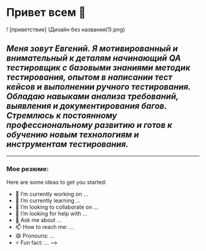 # Привет всем 👋

! [приветствие] (Дизайн без названия(1).png)







## ***Меня зовут Евгений. Я мотивированный и внимательный к деталям начинающий QA тестировщик с базовыми знаниями методик тестирования, опытом в написании тест кейсов и выполнении ручного тестирования. Обладаю навыками анализа требований, выявления и документирования багов. Стремлюсь к постоянному профессиональному развитию и готов к обучению новым технологиям и инструментам тестирования.***
---

### Мое резюме:


Here are some ideas to get you started:

- 🔭 I’m currently working on ...
- 🌱 I’m currently learning ...
- 👯 I’m looking to collaborate on ...
- 🤔 I’m looking for help with ...
- 💬 Ask me about ...
- 📫 How to reach me: ...
- 😄 Pronouns: ...
- ⚡ Fun fact: ...
-->
